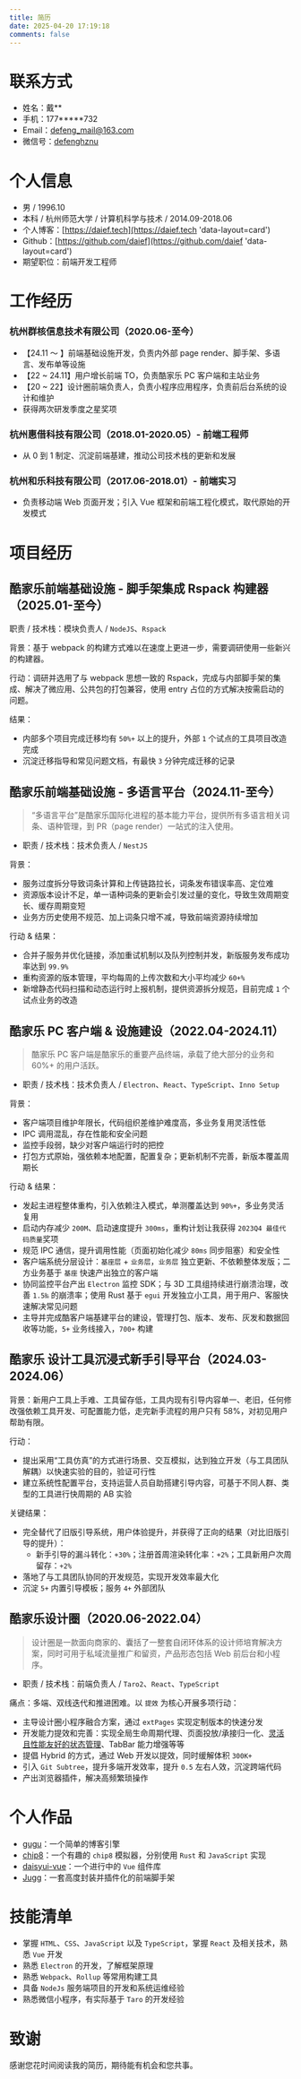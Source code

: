 ```yaml
---
title: 简历
date: 2025-04-20 17:19:18
comments: false
---
```


<!--
- https://github.com/geekcompany/ResumeSample/blob/master/web.md
-->

# 联系方式

- 姓名：戴\*\*
- 手机：177\*\*\*\*\*732
- Email：<defeng_mail@163.com>
- 微信号：[defenghznu](https://daief.tech/images/wechat.jpg)

# 个人信息

- 男 / 1996.10
- 本科 / 杭州师范大学 / 计算机科学与技术 / 2014.09-2018.06
- 个人博客：[https://daief.tech](https://daief.tech 'data-layout=card')
- Github：[https://github.com/daief](https://github.com/daief 'data-layout=card')
- 期望职位：前端开发工程师

# 工作经历

### 杭州群核信息技术有限公司（2020.06-至今）

- 【24.11 ～ 】前端基础设施开发，负责内外部 page render、脚手架、多语言、发布单等设施
- 【22 ~ 24.11】用户增长前端 TO，负责酷家乐 PC 客户端和主站业务
- 【20 ~ 22】设计圈前端负责人，负责小程序应用程序，负责前后台系统的设计和维护
- 获得两次研发季度之星奖项

### 杭州惠借科技有限公司（2018.01-2020.05）- 前端工程师

- 从 0 到 1 制定、沉淀前端基建，推动公司技术栈的更新和发展

### 杭州和乐科技有限公司（2017.06-2018.01）- 前端实习

- 负责移动端 Web 页面开发；引入 Vue 框架和前端工程化模式，取代原始的开发模式

# 项目经历

## 酷家乐前端基础设施 - 脚手架集成 Rspack 构建器（2025.01-至今）

职责 / 技术栈：模块负责人 / `NodeJS`、`Rspack`

背景：基于 webpack 的构建方式难以在速度上更进一步，需要调研使用一些新兴的构建器。

行动：调研并选用了与 webpack 思想一致的 Rspack，完成与内部脚手架的集成、解决了微应用、公共包的打包兼容，使用 entry 占位的方式解决按需启动的问题。

结果：

- 内部多个项目完成迁移均有 `50%+` 以上的提升，外部 `1` 个试点的工具项目改造完成
- 沉淀迁移指导和常见问题文档，有最快 `3` 分钟完成迁移的记录

## 酷家乐前端基础设施 - 多语言平台（2024.11-至今）

<!-- 15w + 词条、300w+ 翻译 -->

> “多语言平台”是酷家乐国际化进程的基本能力平台，提供所有多语言相关词条、语种管理，到 PR（page render）一站式的注入使用。

- 职责 / 技术栈：技术负责人 / `NestJS`

背景：

- 服务过度拆分导致词条计算和上传链路拉长，词条发布错误率高、定位难
- 资源版本设计不足，单一语种词条的更新会引发过量的变化，导致生效周期变长、缓存周期变短
- 业务方历史使用不规范、加上词条只增不减，导致前端资源持续增加

行动 & 结果：

- 合并子服务并优化链接，添加重试机制以及队列控制并发，新版服务发布成功率达到 `99.9%`
- 重构资源的版本管理，平均每周的上传次数和大小平均减少 `60+%`
- 新增静态代码扫描和动态运行时上报机制，提供资源拆分规范，目前完成 `1` 个试点业务的改造

## 酷家乐 PC 客户端 & 设施建设（2022.04-2024.11）

> 酷家乐 PC 客户端是酷家乐的重要产品终端，承载了绝大部分的业务和 60%+ 的用户活跃。

- 职责 / 技术栈：技术负责人 / `Electron`、`React`、`TypeScript`、`Inno Setup`

背景：

- 客户端项目维护年限长，代码组织差维护难度高，多业务复用灵活性低
- IPC 调用混乱，存在性能和安全问题
- 监控手段弱，缺少对客户端运行时的把控
- 打包方式原始，强依赖本地配置，配置复杂；更新机制不完善，新版本覆盖周期长

行动 & 结果：

- 发起主进程整体重构，引入依赖注入模式，单测覆盖达到 `90%+`，多业务灵活复用
- 启动内存减少 `200M`、启动速度提升 `300ms`，重构计划让我获得 `2023Q4 最佳代码质量`奖项
- 规范 IPC 通信，提升调用性能（页面初始化减少 `80ms` 同步阻塞）和安全性
- 客户端系统分层设计：`基座层` + `业务层`，`业务层` 独立更新、不依赖整体发版；二方业务基于 `基座` 快速产出独立的客户端
- 协同监控平台产出 `Electron` 监控 SDK；与 3D 工具组持续进行崩溃治理，改善 `1.5‰` 的崩溃率；使用 Rust 基于 `egui` 开发独立小工具，用于用户、客服快速解决常见问题
- 主导并完成酷客户端基建平台的建设，管理打包、版本、发布、灰发和数据回收等功能，`5+` 业务线接入，`700+` 构建

## 酷家乐 设计工具沉浸式新手引导平台（2024.03-2024.06）

背景：新用户工具上手难、工具留存低，工具内现有引导内容单一、老旧，任何修改强依赖工具开发、可配置能力低，走完新手流程的用户只有 58%，对初见用户帮助有限。

行动：

- 提出采用“工具仿真”的方式进行场景、交互模拟，达到独立开发（与工具团队解耦）以快速实验的目的，验证可行性
- 建立系统性配置平台，支持运营人员自助搭建引导内容，可基于不同人群、类型的工具进行快周期的 AB 实验

关键结果：

- 完全替代了旧版引导系统，用户体验提升，并获得了正向的结果（对比旧版引导的提升）：
  - 新手引导的漏斗转化：`+30%`；注册首周渲染转化率：`+2%`；工具新用户次周留存：`+2%`
- 落地了与工具团队协同的开发规范，实现开发效率最大化
- 沉淀 `5+` 内置引导模板；服务 `4+` 外部团队

## 酷家乐设计圈（2020.06-2022.04）

> 设计圈是一款面向商家的、囊括了一整套自闭环体系的设计师培育解决方案，同时可用于私域流量推广和留资，产品形态包括 Web 前后台和小程序。

- 职责 / 技术栈：前端负责人 / `Taro2`、`React`、`TypeScript`

痛点：多端、双线迭代和推进困难。以 `提效` 为核心开展多项行动：

- 主导设计圈小程序融合方案，通过 `extPages` 实现定制版本的快速分发
- 开发能力提效和完善：实现全局生命周期代理、页面投放/承接归一化、[灵活且性能友好的状态管理](https://daief.tech/post/react-state-management-based-on-react-hooks/)、TabBar 能力增强等等
- 提倡 Hybrid 的方式，通过 Web 开发以提效，同时缓解体积 `300K+`
- 引入 `Git Subtree`，提升多端开发效率，提升 `0.5` 左右人效，沉淀跨端代码
- 产出浏览器插件，解决高频繁琐操作

<!-- 评论组件（10+ 业务接入）、浏览器插件、图片上传云端压缩、React 基座、 -->

# 个人作品

- [gugu](https://github.com/daief/blog/tree/master/packages/gugu)：一个简单的博客引擎
- [chip8](https://daief.tech/chip8/?source=wasm)：一个有趣的 `chip8` 模拟器，分别使用 `Rust` 和 `JavaScript` 实现
- [daisyui-vue](https://github.com/daief/daisyui-vue)：一个进行中的 `Vue` 组件库
- [Jugg](https://daief.tech/jugg/#/docs/readme)：一套高度封装并插件化的前端脚手架

# 技能清单

- 掌握 `HTML`、`CSS`、`JavaScript` 以及 `TypeScript`，掌握 `React` 及相关技术，熟悉 `Vue` 开发
- 熟悉 `Electron` 的开发，了解框架原理
- 熟悉 `Webpack`、`Rollup` 等常用构建工具
- 具备 `NodeJs` 服务端项目的开发和系统运维经验
- 熟悉微信小程序，有实际基于 `Taro` 的开发经验

# 致谢

感谢您花时间阅读我的简历，期待能有机会和您共事。
